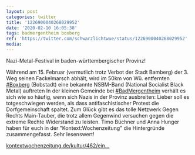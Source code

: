 ```yaml
---
layout: post
categories: twitter
title: '1226900040268029952'
date: '2020-02-10 16:05:38'
tags: badmergentheim boxberg
ref: 'https://twitter.com/schwarzlichtwue/status/1226900040268029952'
media:
---
```

Nazi-Metal-Festival in baden-württembergischer Provinz!

Während am 15. Februar (vermutlich trotz Verbot der Stadt Bamberg) der 3. Weg seinen Fackelmarsch abhält, wird im 50km von Wü. entfernten [#Boxberg](/t/boxberg) (Bobstadt) eine bekannte NSBM-Band (National Socialist Black Metal) auftreten
In der kleinen Gemeinde bei [#BadMergentheim](/t/badmergentheim) verhält es sich wie so häufig, wenn sich Nazis in der Provinz ausbreiten: Lieber soll es totgeschwiegen werden, als dass antifaschistischer Protest die Dorfgemeinschaft spaltet.
Zum Glück gibt es das tolle Netzwerk Gegen Rechts Main-Tauber, die trotz allem Gegenwind versuchen gegen die extreme Rechte Widerstand zu leisten.
Timo Büchner und Anna Hunger haben für euch in der "Kontext:Wochenzeitung" die Hintergründe zusammengefasst. Sehr lesenswert!



[kontextwochenzeitung.de/kultur/462/ein…](https://www.kontextwochenzeitung.de/kultur/462/eine-truegerische-idylle-6496.html)